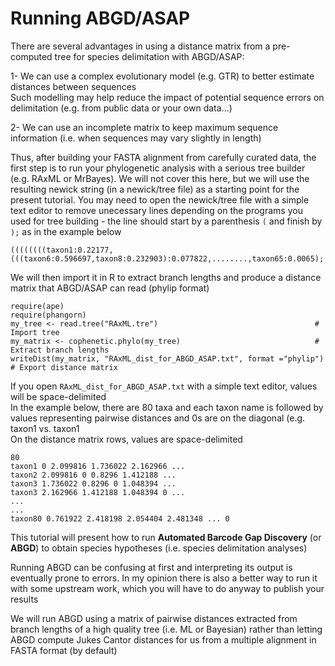 # Running ABGD/ASAP

There are several advantages in using a distance matrix from a pre-computed tree for species delimitation with ABGD/ASAP:<br/>

1- We can use a complex evolutionary model (e.g. GTR) to better estimate distances between sequences<br/>
Such modelling may help reduce the impact of potential sequence errors on delimitation (e.g. from public data or your own data...)

2- We can use an incomplete matrix to keep maximum sequence information (i.e. when sequences may vary slightly in length)

Thus, after building your FASTA alignment from carefully curated data, the first step is to run your phylogenetic analysis with a serious tree builder (e.g. RAxML or MrBayes). We will not cover this here, but we will use the resulting newick string (in a newick/tree file) as a starting point for the present tutorial. You may need to open the newick/tree file with a simple text editor to remove unecessary lines depending on the programs you used for tree building - the line should start by a parenthesis ```(``` and finish by ```);``` as in the example below

```
((((((((taxon1:0.22177,(((taxon6:0.596697,taxon8:0.232903):0.077822,........,taxon65:0.0065);
```

We will then import it in R to extract branch lengths and produce a distance matrix that ABGD/ASAP can read (phylip format)<br/>
 
```
require(ape)
require(phangorn)
my_tree <- read.tree("RAxML.tre")                                   # Import tree
my_matrix <- cophenetic.phylo(my_tree)                              # Extract branch lengths
writeDist(my_matrix, "RAxML_dist_for_ABGD_ASAP.txt", format ="phylip")   # Export distance matrix
```

If you open ```RAxML_dist_for_ABGD_ASAP.txt``` with a simple text editor, values will be space-delimited<br/>
In the example below, there are 80 taxa and each taxon name is followed by values representing pairwise distances and 0s are on the diagonal (e.g. taxon1 vs. taxon1<br/>
On the distance matrix rows, values are space-delimited<br/>

```
80 
taxon1 0 2.099816 1.736022 2.162966 ...
taxon2 2.099816 0 0.8296 1.412188 ...
taxon3 1.736022 0.8296 0 1.048394 ...
taxon3 2.162966 1.412188 1.048394 0 ...
...
...
taxon80 0.761922 2.418198 2.054404 2.481348 ... 0
```

This tutorial will present how to run **Automated Barcode Gap Discovery** (or **ABGD**) to obtain species hypotheses (i.e. species delimitation analyses)

Running ABGD can be confusing at first and interpreting its output is eventually prone to errors. In my opinion there is also a better way to run it with some upstream work, which you will have to do anyway to publish your results

We will run ABGD using a matrix of pairwise distances extracted from branch lengths of a high quality tree (i.e. ML or Bayesian) rather than letting ABGD compute Jukes Cantor distances for us from a multiple alignment in FASTA format (by default)


